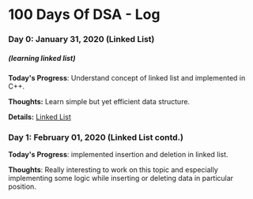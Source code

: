 # 100 Days Of DSA - Log

### Day 0: January 31, 2020 (Linked List)

##### (learning linked list)

**Today's Progress**: Understand concept of linked list and implemented in C++.

**Thoughts:** Learn simple but yet efficient data structure.

**Details:** [Linked List](01_linked_list/README.md)

### Day 1: February 01, 2020 (Linked List contd.)

**Today's Progress**: implemented insertion and deletion in linked list.

**Thoughts**: Really interesting to work on this topic and especially implementing some logic while inserting or deleting data in particular position.
